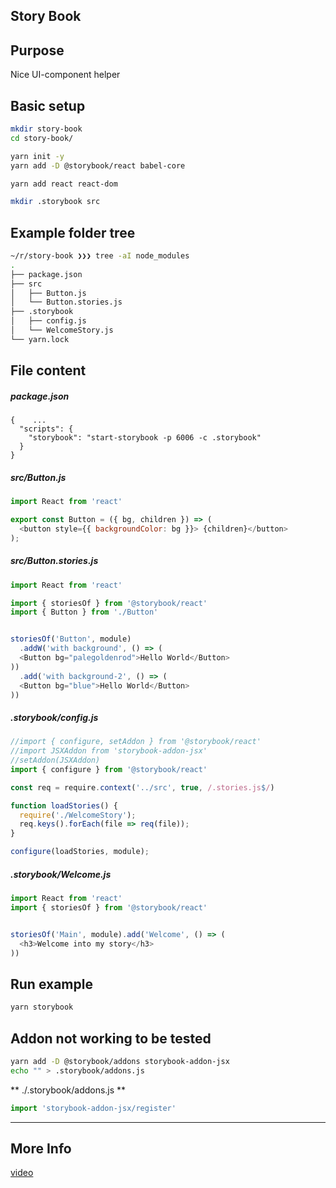 Story Book
-----

## Purpose

Nice UI-component helper

## Basic setup

```bash
mkdir story-book
cd story-book/

yarn init -y
yarn add -D @storybook/react babel-core

yarn add react react-dom 

mkdir .storybook src
```

## Example folder tree

```bash
~/r/story-book ❯❯❯ tree -aI node_modules
.
├── package.json
├── src
│   ├── Button.js
│   └── Button.stories.js
├── .storybook
│   ├── config.js
│   └── WelcomeStory.js
└── yarn.lock
```


## File content

##### **package.json**
```
{    ...
  "scripts": {
    "storybook": "start-storybook -p 6006 -c .storybook"
  }
}
```



##### **src/Button.js**
```javascript
import React from 'react' 

export const Button = ({ bg, children }) => (
  <button style={{ backgroundColor: bg }}> {children}</button>
);
```


##### **src/Button.stories.js**
```javascript
import React from 'react'

import { storiesOf } from '@storybook/react'
import { Button } from './Button'


storiesOf('Button', module)
  .addW('with background', () => (
  <Button bg="palegoldenrod">Hello World</Button>
))
  .add('with background-2', () => (
  <Button bg="blue">Hello World</Button>
))

```

##### **.storybook/config.js**
```javascript
//import { configure, setAddon } from '@storybook/react'
//import JSXAddon from 'storybook-addon-jsx'
//setAddon(JSXAddon)
import { configure } from '@storybook/react'

const req = require.context('../src', true, /.stories.js$/)

function loadStories() {
  require('./WelcomeStory');
  req.keys().forEach(file => req(file));
}

configure(loadStories, module);
```


##### **.storybook/Welcome.js**
```javascript
import React from 'react'
import { storiesOf } from '@storybook/react'


storiesOf('Main', module).add('Welcome', () => (
  <h3>Welcome into my story</h3>
))
```


## Run example

```bash
yarn storybook
```

## Addon not working to be tested

```bash
yarn add -D @storybook/addons storybook-addon-jsx
echo "" > .storybook/addons.js

```

** ./.storybook/addons.js **
```javascript
import 'storybook-addon-jsx/register' 
```


-------
## More Info 
[video](https://egghead.io/courses/design-systems-with-react-and-typescript-in-storybook)
